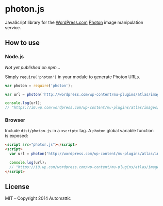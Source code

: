 # photon.js

JavaScript library for the [WordPress.com][] [Photon][] image manipulation
service.


## How to use

### Node.js

_Not yet published on npm…_

Simply `require('photon')` in your module to generate Photon URLs.

```js
var photon = require('photon');

var url = photon('http://wordpress.com/wp-content/mu-plugins/atlas/images/w.png');

console.log(url);
// "https://i0.wp.com/wordpress.com/wp-content/mu-plugins/atlas/images/w.png"
```

### Browser

Include `dist/photon.js` in a `<script>` tag. A `photon` global
variable function is exposed:

```html
<script src="photon.js"></script>
<script>
  var url = photon('http://wordpress.com/wp-content/mu-plugins/atlas/images/w.png');

  console.log(url);
  // "https://i0.wp.com/wordpress.com/wp-content/mu-plugins/atlas/images/w.png"
</script>
```


## License

MIT – Copyright 2014 Automattic

[Node.js]: http://nodejs.org
[WordPress.com]: http://www.wordpress.com
[Photon]: http://developer.wordpress.com/docs/photon/
